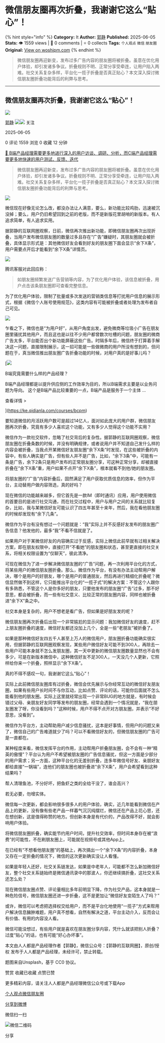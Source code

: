 # 微信朋友圈再次折叠，我谢谢它这么“贴心”！
{% hint style="info" %}
**Category:** It
**Author:** [郭静](https://www.woshipm.com/u/138560)
**Published:** 2025-06-05  
**Stats:** 👁️ 1559 views | 💬 0 comments | ⭐ 0 collects
**Tags:** `个人观点` `微信` `朋友圈`
**Original:** [View on woshipm.com](https://www.woshipm.com/it/6226167.html)
{% endhint %}
> 微信朋友圈再迎新变，发布过多广告内容的朋友圈将被折叠。虽意在优化用户体验，却引发诸多争议。折叠规则不明、正常分享受牵连，让用户陷入两难。社交关系复杂多样，平台化一揽子折叠是否真正贴心？本文深入探讨微信朋友圈折叠功能背后的利弊与思考。

---

## 微信朋友圈再次折叠，我谢谢它这么“贴心”！

[![](https://image.woshipm.com/wp-files/2016/12/37DFMO9nhXlutcl3ItzS.jpg!/both/72x72)](https://www.woshipm.com/u/138560)

[郭静](https://www.woshipm.com/u/138560) ![](https://static.woshipm.com/tag/1121_1@2x.png)![](https://static.woshipm.com/tag/2105_1@2x.png) 关注

2025-06-05

0 评论 1559 浏览 0 收藏 12 分钟

[🔗 B端产品经理需要更多地进行深入的用户访谈、调研、分析，而C端产品经理需要更多地快速的用户测试、反馈、迭代](https://ke.qidianla.com/courses/bcpm)

> 微信朋友圈再迎新变，发布过多广告内容的朋友圈将被折叠。虽意在优化用户体验，却引发诸多争议。折叠规则不明、正常分享受牵连，让用户陷入两难。社交关系复杂多样，平台化一揽子折叠是否真正贴心？本文深入探讨微信朋友圈折叠功能背后的利弊与思考。

![](https://image.woshipm.com/2024/11/06/aa323a6e-9c56-11ef-8da6-00163e142b65.png)

微信现在好像无论怎么改，都没办法让人满意，要么，新功能比较鸡肋，迅速被沉没掉；要么，用户仍旧希望回到之前的老版，而不是新版花里胡哨的新版本。有人追求简单，有人追求实用。

据郭静的互联网圈观察，日前，微信再次推出新功能，即微信朋友圈再次出现折叠，当用户发布微信朋友圈的数量过多且存在“广告”嫌疑时，其朋友圈就会被折叠，具体显示形式是：其他微信好友会看到好友的朋友圈下面会显示“余下X条”，用户需要点开后才能看到“余下X条”详情页。

![](https://image.woshipm.com/2025/06/04/41458274-40a0-11f0-8cb0-00163e09d72f.jpg)

腾讯客服对此回应称：

> 如朋友圈频繁发送广告营销等内容，为了优化用户体验，该信息被折叠，用户点击该条朋友圈即可查看完整信息。

为了优化用户体验，限制了批量或多次发送的营销类信息等打扰用户信息的展示形式，根据《微信个人账号使用规范》，这类内容有可能被折叠或者处理为发布者自己可见。

![](https://image.woshipm.com/2025/06/04/41f0b0ea-40a0-11f0-8cb0-00163e09d72f.jpg)

乍看之下，微信也是“为用户好”，从用户角度出发，避免微商等垃圾小广告在朋友圈里骚扰其他用户，而且这也是以往不少用户都曾数次吐槽的问题，朋友圈的微商广告太多，平台能否出个新功能屏蔽这些广告。时隔多年后，微信终于打算着手解决这一问题，直接限制展示，这一招可能是一些做微商的用户所没有想到的，但问题在于，真当微信推出朋友圈广告折叠功能的时候，对用户真的是好事儿吗？

[![](https://image.woshipm.com/2023/08/02/f7cafd68-30e3-11ee-9da3-00163e0b5ff3.png)

B端究竟需要什么样的产品经理？

B端产品经理都是以提升供应侧的工作效率为目的，所以B端需求主要是以业务问题为导向。 这个是B端产品比较重要的一点，B端产品是服务于一个主体 ...

查看详情 >

](https://ke.qidianla.com/courses/bcpm)

要知道微信的月活跃用户数可是超过14亿人，面对如此庞大的用户群，微信朋友圈再次折叠，究竟有多少人喜欢这个功能，又有多少人觉得这个功能不实用？

微信作为一款社交软件，忽略了社交背后的复杂性。据郭静的互联网圈观察，微信朋友圈在折叠条数的时候，并没有明确规律，或者说用户并不知道自己发什么样的内容会被折叠，当我点开某微信好友朋友圈“余下X条”时发现，在这些被折叠的内容中，有些人确实是广告，但有些人并不是广告，比如，“余下3条”中，可能有一条是广告，余下2条只是用户发布的正常朋友圈分享，可这种正常分享，却被直接折叠在“余下X条”重，用户如果不点开“余下X条”，根本就看不到他/她的朋友圈。

将朋友圈的“广告”内容折叠后，固然满足了用户获取优质信息的效率，但作为平台，主动替用户做内容筛选，真的好吗？

现在微信的功能越来越多，但它首先是一款IM（即时通讯）应用，用户使用微信的首要目的是进行社交沟通，而在社交过程中，用户与用户之间的关系就比较复杂，比如，我与某微信好友可能认识了四五年甚至十来年，然后，我在看他朋友圈的时候却发现有“余下几条”。

微信作为平台有没有想过一个问题就是：“我”实际上并不反感好友发布的朋友圈广告信息？他发他的，最多“我”不看不信就是了。

如果用户对于某微信好友的内容确实过于反感，实际上微信此前早就有过相关解决方案，即在朋友权限中，直接打开“不看她”的朋友圈和状态，甚至更直接的社交关系，将相关权限设置为“仅聊天”，彼此清净。

可现在微信为了进一步解决微信朋友圈的“广告”问题，再一次利用平台化的方式，将某些用户的微信朋友圈折叠。那么，微信作为平台，有没有办法主动帮用户解决，哪个是用户的好朋友，哪个是用户的普通朋友，然后再进行精细化折叠呢？微信显然做不到这样，它只能推出平台化的“一揽子式”的解决方案：不管这个人跟你有多熟悉，不管这个人是你多好的朋友，只要他发布的朋友圈“广告”过多，那不好意思，都会被折叠，而一些有社交意义、比较正常的朋友圈内容，同样也被折叠进“余下X”条之中。

社交本身是复杂的，用户不想老是看广告，但如果是好朋友发的呢？

微信朋友圈再次折叠后出现一个非常尴尬的显示问题：我加微信好友的速度，赶不上朋友圈折叠的速度，微信好友都还没加上几个，全是一些“老朋友”被折叠了。

如果是那种微信好友四五千人甚至上万人的微信用户，朋友圈折叠功能确实很实用，但据郭静的互联网圈观察发现，某些用户微信好友可能不到300人，再除去一些用户可能本身就不怎么发朋友圈，其一天中更新的微信朋友圈数量显然也不会有多少，可是在新版本微信中，这种微信好友不足300人，一天没几个人更新，它照样给你来一个折叠，照样显示“余下X条”。

真的不得不感叹一句，我谢谢它这么“贴心”！

实际上此前微信朋友圈库有过折叠，微信会优先展示与你经常互动的微信好友朋友圈，如果有些用户长时间不与你互动，比如点赞、评论的话，可能你后面就不怎么能看到他的朋友圈。实际上这里就经常出现一个非常BUG的地方就是，有时候会错过父母、亲朋友好友同学等发布的朋友圈，经常会遇到一个情况就是，“我在朋友圈发了呀，你没看到吗？”这种时候，用户不得不点开对方朋友圈，并表示“不好意思，没看到”。

微信作为平台方，主动帮助用户减少信息骚扰，这本是好事情，但用户的问题又来了，微信自己的广告难道就少了吗？可以不看微信好友的，但微信朋友圈的广告可是一直都在。

某种程度来看，微信发挥平台的作用，主动帮用户折叠朋友圈，会不会有一种“精英的傲慢”？平台认为用户不希望被朋友圈的广告信息骚扰，但这一方面是少部分的用户需求；另一方面，这种平台化的无差别折叠，连多年微信号好友、亲朋好友都给直接“一锅端”，连他们的朋友圈也被折叠进“余下X条”，用户会希望看到这种结果吗？

帮人清理鱼池，不分好坏，把鱼虾之类的全给干没了，谁会高兴？

若无必要，勿增实体。

微信每一次更新，都会影响很多很多人的用户体验，确实，近几年能看到微信在产品上的更新，没有像有些老产品一样暮气沉沉纯摆烂，微信还在产品上花心思，还在想创新，这是值得称赞的地方。但创新本身是有代价的，产品改得不好，就会影响用户体验。

将微信朋友圈折叠，确实能节约用户时间，提升社交效率，但时间本身存在被“浪费”的可能性，不在刷朋友圈上，可能就在视频号或其他App上。

在已经有“不想看他朋友圈”的基础上，再次搞出一个“余下X条”的内容折叠，本身又存在一定折叠的情况下，微信的这次更新确实没让人看懂。

如果是年轻人还好，社交关系链发达，如果是中老年人，可能都不怎么新加微信好友，整个社交关系链始终是微信通讯录中的那波人，你还继续搞折叠，这社交关系还怎么处？

现在微信朋友圈点赞、评论量相比多年前明显下降，作为社交产品，这本身就是一种危险信号，微信朋友圈还进一步折叠，这不是更加让“微信好友变陌生人了吗？”

或许，微信可以考虑把选择权交给用户，而不是平台化地使用“一揽子”方式来帮用户解决信息臃肿难题，用户真不想看，自然有解决之道，平台主动介入，反而会让有价值、有用的内容没人看。

微信可能没想过，有些用户就是喜欢在朋友圈分享内容，凭什么就该把别人折叠？过度“贴心”的话，也有可能“好心办坏事”。

本文由人人都是产品经理作者【郭静】，微信公众号：【郭静的互联网圈】，原创/授权 发布于人人都是产品经理，未经许可，禁止转载。

题图来自Unsplash，基于 CC0 协议。

赞赏 收藏已收藏 点赞已赞

更多精彩内容，请关注人人都是产品经理微信公众号或下载App

[个人观点](https://www.woshipm.com/tag/%e4%b8%aa%e4%ba%ba%e8%a7%82%e7%82%b9)[微信](https://www.woshipm.com/tag/%e5%be%ae%e4%bf%a1)[朋友圈](https://www.woshipm.com/tag/%e6%9c%8b%e5%8f%8b%e5%9c%88)

[分享到微博](https://service.weibo.com/share/share.php?appkey=2775287854&title=微信朋友圈再次折叠，我谢谢它这么“贴心”！&url=https://www.woshipm.com/it/6226167.html&pic=https://image.woshipm.com/2024/11/06/aa323a6e-9c56-11ef-8da6-00163e142b65.png)

微信扫一扫

![微信二维码](https://api.pwmqr.com/qrcode/create/?url=https://www.woshipm.com/it/6226167.html)

分享